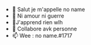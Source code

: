- 👋 Salut je m'appelle no name 
- 👀 Ni amour ni guerre
- 🌱J'apprend rien wlh
- 💞️ Collabore avk personne 
- 📫 Wee : no name.#1717

